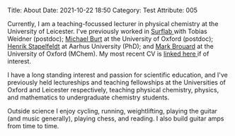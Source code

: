 Title: About
Date: 2021-10-22 18:50
Category: Test
Attribute: 005

Currently, I am a teaching-focussed lecturer in physical chemistry at the University of Leicester. I've previously worked in <a href='https://chem.au.dk/en/research/research-areas-and-research-groups/physicalchemistry/surflab' target='_blank'> Surflab </a> with Tobias Weidner (postdoc); <a href='http://burt.chem.ox.ac.uk/Default.aspx' target='_blank'>Michael Burt</a> at the University of Oxford (postdoc); <a href='https://chem.au.dk/en/research/research-areas-and-research-groups/physicalchemistry/femtolab/' target='_blank'>Henrik Stapelfeldt</a> at Aarhus University (PhD); and <a href='http://brouard.chem.ox.ac.uk' target='_blank'>Mark Brouard</a> at the University of Oxford (MChem). My most recent CV is <a href='../pdfs/CV_JDP_2021.pdf' target='_blank'> linked here </a> if of interest. 

I have a long standing interest and passion for scientific education, and I've previously held lectureships and teaching fellowships at the Universities of Oxford and Leicester respectively, teaching physical chemistry, physics, and mathematics to undergraduate chemistry students. 

Outside science I enjoy cycling, running, weightlifting, playing the guitar (and music generally), playing chess, and reading. I also build guitar amps from time to time.  

